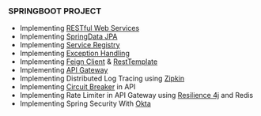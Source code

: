 ### SPRINGBOOT PROJECT

- Implementing [RESTful Web Services](https://spring.io/guides/tutorials/rest/)
- Implementing [SpringData JPA](https://spring.io/projects/spring-data-jpa)
- Implementing [Service Registry](https://spring.io/guides/gs/service-registration-and-discovery/)
- Implementing [Exception Handling](https://spring.io/blog/2013/11/01/exception-handling-in-spring-mvc)
- Implementing [Feign Client](https://cloud.spring.io/spring-cloud-netflix/multi/multi_spring-cloud-feign.html) & [RestTemplate](https://docs.spring.io/spring-android/docs/current/reference/html/rest-template.html)
- Implementing [API Gateway](https://spring.io/projects/spring-cloud-gateway)
- Implementing Distributed Log Tracing using [Zipkin](https://zipkin.io/)
- Implementing [Circuit Breaker](https://resilience4j.readme.io/docs/circuitbreaker) in API
- Implementing Rate Limiter in API Gateway using [Resilience 4j]((https://resilience4j.readme.io/docs/ratelimiter)) and Redis
- Implementing Spring Security With [Okta](https://developer.okta.com/blog/2020/08/14/spring-gateway-patterns)
